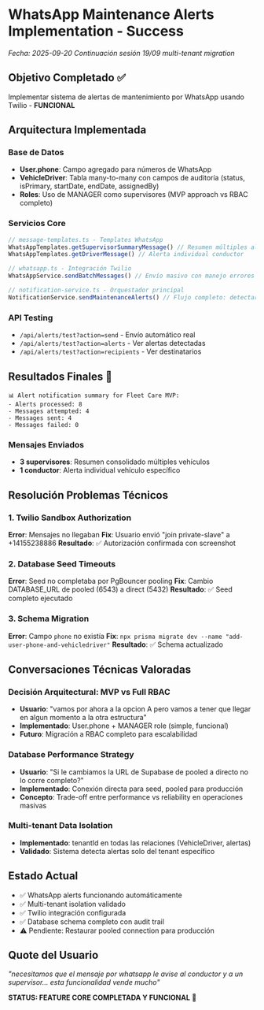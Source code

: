 # WhatsApp Maintenance Alerts Implementation - Success
*Fecha: 2025-09-20*
*Continuación sesión 19/09 multi-tenant migration*

## Objetivo Completado ✅
Implementar sistema de alertas de mantenimiento por WhatsApp usando Twilio - **FUNCIONAL**

## Arquitectura Implementada

### Base de Datos
- **User.phone**: Campo agregado para números de WhatsApp
- **VehicleDriver**: Tabla many-to-many con campos de auditoría (status, isPrimary, startDate, endDate, assignedBy)
- **Roles**: Uso de MANAGER como supervisores (MVP approach vs RBAC completo)

### Servicios Core
```typescript
// message-templates.ts - Templates WhatsApp
WhatsAppTemplates.getSupervisorSummaryMessage() // Resumen múltiples alertas
WhatsAppTemplates.getDriverMessage() // Alerta individual conductor

// whatsapp.ts - Integración Twilio
WhatsAppService.sendBatchMessages() // Envío masivo con manejo errores

// notification-service.ts - Orquestador principal
NotificationService.sendMaintenanceAlerts() // Flujo completo: detectar -> recipients -> enviar
```

### API Testing
- `/api/alerts/test?action=send` - Envío automático real
- `/api/alerts/test?action=alerts` - Ver alertas detectadas
- `/api/alerts/test?action=recipients` - Ver destinatarios

## Resultados Finales 🎯
```
📊 Alert notification summary for Fleet Care MVP:
- Alerts processed: 8
- Messages attempted: 4  
- Messages sent: 4
- Messages failed: 0
```

### Mensajes Enviados
- **3 supervisores**: Resumen consolidado múltiples vehículos
- **1 conductor**: Alerta individual vehículo específico

## Resolución Problemas Técnicos

### 1. Twilio Sandbox Authorization
**Error**: Mensajes no llegaban
**Fix**: Usuario envió "join private-slave" a +14155238886
**Resultado**: ✅ Autorización confirmada con screenshot

### 2. Database Seed Timeouts  
**Error**: Seed no completaba por PgBouncer pooling
**Fix**: Cambio DATABASE_URL de pooled (6543) a direct (5432)
**Resultado**: ✅ Seed completo ejecutado

### 3. Schema Migration
**Error**: Campo `phone` no existía
**Fix**: `npx prisma migrate dev --name "add-user-phone-and-vehicledriver"`
**Resultado**: ✅ Schema actualizado

## Conversaciones Técnicas Valoradas

### Decisión Arquitectural: MVP vs Full RBAC
- **Usuario**: "vamos por ahora a la opcion A pero vamos a tener que llegar en algun momento a la otra estructura"
- **Implementado**: User.phone + MANAGER role (simple, funcional)
- **Futuro**: Migración a RBAC completo para escalabilidad

### Database Performance Strategy
- **Usuario**: "Si le cambiamos la URL de Supabase de pooled a directo no lo corre completo?"
- **Implementado**: Conexión directa para seed, pooled para producción
- **Concepto**: Trade-off entre performance vs reliability en operaciones masivas

### Multi-tenant Data Isolation
- **Implementado**: tenantId en todas las relaciones (VehicleDriver, alertas)
- **Validado**: Sistema detecta alertas solo del tenant específico

## Estado Actual
- ✅ WhatsApp alerts funcionando automáticamente
- ✅ Multi-tenant isolation validado  
- ✅ Twilio integración configurada
- ✅ Database schema completo con audit trail
- ⚠️ Pendiente: Restaurar pooled connection para producción

## Quote del Usuario
*"necesitamos que el mensaje por whatsapp le avise al conductor y a un supervisor... esta funcionalidad vende mucho"*

**STATUS: FEATURE CORE COMPLETADA Y FUNCIONAL** 🚀